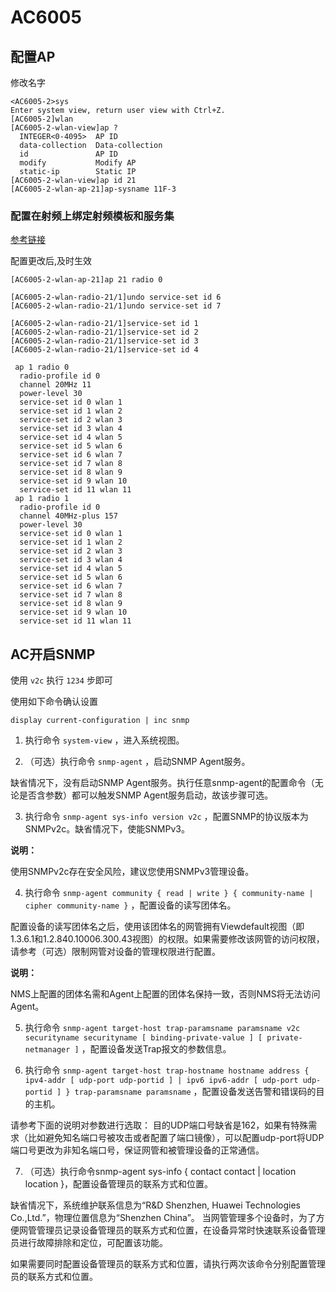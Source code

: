 # AC6005

## 配置AP

修改名字

```shell
<AC6005-2>sys
Enter system view, return user view with Ctrl+Z.
[AC6005-2]wlan
[AC6005-2-wlan-view]ap ?
  INTEGER<0-4095>  AP ID
  data-collection  Data-collection
  id               AP ID
  modify           Modify AP
  static-ip        Static IP
[AC6005-2-wlan-view]ap id 21
[AC6005-2-wlan-ap-21]ap-sysname 11F-3
```

### 配置在射频上绑定射频模板和服务集

[参考链接](http://support.huawei.com/ehedex/hdx.do?docid=DOC1000044692&lang=zh&clientWidth=1424&browseTime=1496627036697)

配置更改后,及时生效

```shell
[AC6005-2-wlan-ap-21]ap 21 radio 0

[AC6005-2-wlan-radio-21/1]undo service-set id 6
[AC6005-2-wlan-radio-21/1]undo service-set id 7

[AC6005-2-wlan-radio-21/1]service-set id 1
[AC6005-2-wlan-radio-21/1]service-set id 2
[AC6005-2-wlan-radio-21/1]service-set id 3
[AC6005-2-wlan-radio-21/1]service-set id 4
```

```shell
 ap 1 radio 0
  radio-profile id 0
  channel 20MHz 11
  power-level 30
  service-set id 0 wlan 1
  service-set id 1 wlan 2
  service-set id 2 wlan 3
  service-set id 3 wlan 4
  service-set id 4 wlan 5
  service-set id 5 wlan 6
  service-set id 6 wlan 7
  service-set id 7 wlan 8
  service-set id 8 wlan 9
  service-set id 9 wlan 10
  service-set id 11 wlan 11
 ap 1 radio 1
  radio-profile id 0
  channel 40MHz-plus 157
  power-level 30
  service-set id 0 wlan 1
  service-set id 1 wlan 2
  service-set id 2 wlan 3
  service-set id 3 wlan 4
  service-set id 4 wlan 5
  service-set id 5 wlan 6
  service-set id 6 wlan 7
  service-set id 7 wlan 8
  service-set id 8 wlan 9
  service-set id 9 wlan 10
  service-set id 11 wlan 11
```

## AC开启SNMP

使用 `v2c` 执行 `1234` 步即可

使用如下命令确认设置

    display current-configuration | inc snmp

1. 执行命令 `system-view` ，进入系统视图。

2. （可选）执行命令 `snmp-agent` ，启动SNMP Agent服务。

缺省情况下，没有启动SNMP Agent服务。执行任意snmp-agent的配置命令（无论是否含参数）都可以触发SNMP Agent服务启动，故该步骤可选。

3. 执行命令 `snmp-agent sys-info version v2c` ，配置SNMP的协议版本为SNMPv2c。缺省情况下，使能SNMPv3。

**说明：**

使用SNMPv2c存在安全风险，建议您使用SNMPv3管理设备。

4. 执行命令 `snmp-agent community { read | write } { community-name | cipher community-name }` ，配置设备的读写团体名。

配置设备的读写团体名之后，使用该团体名的网管拥有Viewdefault视图（即1.3.6.1和1.2.840.10006.300.43视图）的权限。如果需要修改该网管的访问权限，请参考（可选）限制网管对设备的管理权限进行配置。

**说明：**

NMS上配置的团体名需和Agent上配置的团体名保持一致，否则NMS将无法访问Agent。

5. 执行命令 `snmp-agent target-host trap-paramsname paramsname v2c securityname securityname [ binding-private-value ] [ private-netmanager ]` ，配置设备发送Trap报文的参数信息。

6. 执行命令 `snmp-agent target-host trap-hostname hostname address { ipv4-addr [ udp-port udp-portid ] | ipv6 ipv6-addr [ udp-port udp-portid ] } trap-paramsname paramsname` ，配置设备发送告警和错误码的目的主机。

请参考下面的说明对参数进行选取：
目的UDP端口号缺省是162，如果有特殊需求（比如避免知名端口号被攻击或者配置了端口镜像），可以配置udp-port将UDP端口号更改为非知名端口号，保证网管和被管理设备的正常通信。

7. （可选）执行命令snmp-agent sys-info { contact contact | location location }，配置设备管理员的联系方式和位置。

缺省情况下，系统维护联系信息为“R&D Shenzhen, Huawei Technologies Co.,Ltd.”，物理位置信息为“Shenzhen China”。
当网管管理多个设备时，为了方便网管管理员记录设备管理员的联系方式和位置，在设备异常时快速联系设备管理员进行故障排除和定位，可配置该功能。

如果需要同时配置设备管理员的联系方式和位置，请执行两次该命令分别配置管理员的联系方式和位置。